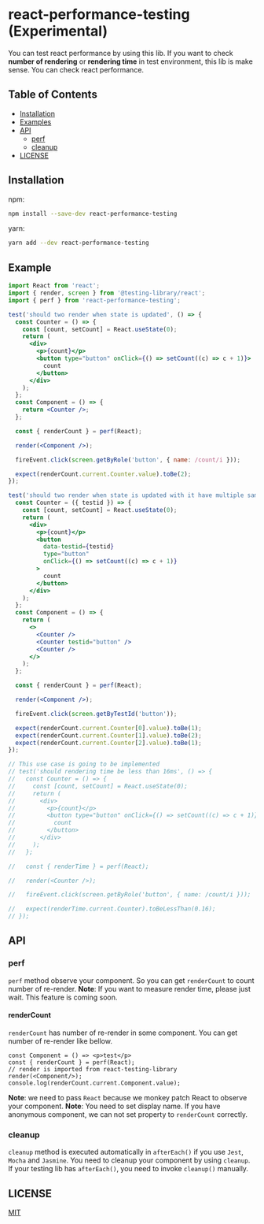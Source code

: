 # react-performance-testing (Experimental)

You can test react performance by using this lib. If you want to check **number of rendering** or **rendering time** in test environment, this lib is make sense. You can check react performance.

## Table of Contents

<!-- START doctoc generated TOC please keep comment here to allow auto update -->
<!-- DON'T EDIT THIS SECTION, INSTEAD RE-RUN doctoc TO UPDATE -->

- [Installation](#installation)
- [Examples](#examples)
- [API](#api)
  - [perf](#perf)
  - [cleanup](#cleanup)
- [LICENSE](#license)

## Installation

npm:

```sh
npm install --save-dev react-performance-testing
```

yarn:

```sh
yarn add --dev react-performance-testing
```

## Example

```jsx
import React from 'react';
import { render, screen } from '@testing-library/react';
import { perf } from 'react-performance-testing';

test('should two render when state is updated', () => {
  const Counter = () => {
    const [count, setCount] = React.useState(0);
    return (
      <div>
        <p>{count}</p>
        <button type="button" onClick={() => setCount((c) => c + 1)}>
          count
        </button>
      </div>
    );
  };
  const Component = () => {
    return <Counter />;
  };

  const { renderCount } = perf(React);

  render(<Component />);

  fireEvent.click(screen.getByRole('button', { name: /count/i }));

  expect(renderCount.current.Counter.value).toBe(2);
});

test('should two render when state is updated with it have multiple same component', () => {
  const Counter = ({ testid }) => {
    const [count, setCount] = React.useState(0);
    return (
      <div>
        <p>{count}</p>
        <button
          data-testid={testid}
          type="button"
          onClick={() => setCount((c) => c + 1)}
        >
          count
        </button>
      </div>
    );
  };
  const Component = () => {
    return (
      <>
        <Counter />
        <Counter testid="button" />
        <Counter />
      </>
    );
  };

  const { renderCount } = perf(React);

  render(<Component />);

  fireEvent.click(screen.getByTestId('button'));

  expect(renderCount.current.Counter[0].value).toBe(1);
  expect(renderCount.current.Counter[1].value).toBe(2);
  expect(renderCount.current.Counter[2].value).toBe(1);
});

// This use case is going to be implemented
// test('should rendering time be less than 16ms', () => {
//   const Counter = () => {
//     const [count, setCount] = React.useState(0);
//     return (
//       <div>
//         <p>{count}</p>
//         <button type="button" onClick={() => setCount((c) => c + 1)}>
//           count
//         </button>
//       </div>
//     );
//   };

//   const { renderTime } = perf(React);

//   render(<Counter />);

//   fireEvent.click(screen.getByRole('button', { name: /count/i }));

//   expect(renderTime.current.Counter).toBeLessThan(0.16);
// });
```

## API

### perf

`perf` method observe your component. So you can get `renderCount` to count number of re-render.
**Note**: If you want to measure render time, please just wait. This feature is coming soon.

#### renderCount

`renderCount` has number of re-render in some component. You can get number of re-render like bellow.

```
const Component = () => <p>test</p>
const { renderCount } = perf(React);
// render is imported from react-testing-library
render(<Component/>);
console.log(renderCount.current.Component.value);
```

**Note**: we need to pass `React` because we monkey patch React to observe your component.
**Note**: You need to set display name. If you have anonymous component, we can not set property to `renderCount` correctly.

### cleanup

`cleanup` method is executed automatically in `afterEach()` if you use `Jest`, `Mocha` and `Jasmine`. You need to cleanup your component by using `cleanup`.
If your testing lib has `afterEach()`, you need to invoke `cleanup()` manually.

## LICENSE

[MIT](LICENSE)
